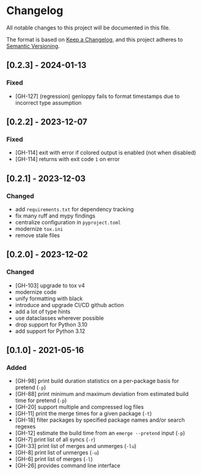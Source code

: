 # Changelog

All notable changes to this project will be documented in this file.

The format is based on [Keep a Changelog](https://keepachangelog.com/en/1.0.0/), and this project adheres
to [Semantic Versioning](https://semver.org/spec/v2.0.0.html).

## [0.2.3] - 2024-01-13

### Fixed

- [GH-127] (regression) genloppy fails to format timestamps due to incorrect type assumption

## [0.2.2] - 2023-12-07

### Fixed

- [GH-114] exit with error if colored output is enabled (not when disabled)
- [GH-114] returns with exit code `1` on error

## [0.2.1] - 2023-12-03

### Changed

- add `requirements.txt` for dependency tracking
- fix many ruff and mypy findings
- centralize configuration in `pyproject.toml`
- modernize `tox.ini`
- remove stale files


## [0.2.0] - 2023-12-02

### Changed

- [GH-103] upgrade to tox v4
- modernize code
- unify formatting with black
- introduce and upgrade CI/CD github action
- add a lot of type hints
- use dataclasses wherever possible
- drop support for Python 3.10
- add support for Python 3.12


## [0.1.0] - 2021-05-16

### Added

- [GH-98] print build duration statistics on a per-package basis for pretend (`-p`)
- [GH-88] print minimum and maximum deviation from estimated build time for pretend (`-p`)
- [GH-20] support multiple and compressed log files
- [GH-11] print the merge times for a given package (`-t`)
- [GH-18] filter packages by specified package names and/or search regexes
- [GH-12] estimate the build time from an `emerge --pretend` input (`-p`)
- [GH-7] print list of all syncs (`-r`)
- [GH-33] print list of merges and unmerges (`-lu`)
- [GH-8] print list of unmerges (`-u`)
- [GH-6] print list of merges (`-l`)
- [GH-26] provides command line interface